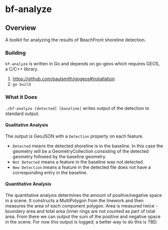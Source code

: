 # bf-analyze

## Overview
A toolkit for analyzing the results of BeachFront shoreline detection.

### Building
`bf-analyze` is written in Go and depends on go-geos which requires GEOS, a C/C++ library.

1. https://github.com/paulsmith/gogeos#installation
1. `go build`

### What it Does
`./bf-analyze [detected] [baseline]` writes output of the detection to standard output.

#### Qualitative Analysis
The output is GeoJSON with a `Detection` property on each feature.

* `Detected` means the detected shoreline is in the baseline. 
In this case the geometry will be a GeometryCollection consisting of the detected geometry followed by the baseline geometry.
* `Not Detected` means a feature in the baseline was not detected.
* `New Detection` means a feature in the detected file does not have a corresponding entry in the baseline.

#### Quantitative Analysis
The quantitative analysis determines the amount of positive/negative space in a scene.
It constructs a MultiPolygon from the linework and then measures the area of each component polygon.
Area is measured twice - boundary area and total area (inner rings are not counted as part of total area.
From there we can output the sum of the positive and negative space in the scene. 
For now this output is logged; a better way to do this is TBD.

  

